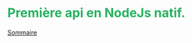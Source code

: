 # <span style="color: #26B260">**Première api en NodeJs natif.**</span>

[Sommaire](./00-Sommaire.md)
